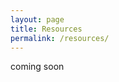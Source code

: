 ```yaml
---
layout: page
title: Resources
permalink: /resources/
---
```


coming soon

<!-- [Travis CI Guide](travis) -->
